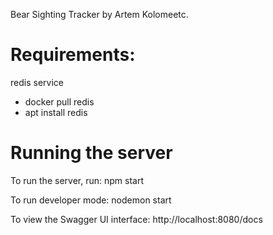 Bear Sighting Tracker by Artem Kolomeetc.

# Requirements:
redis service
- docker pull redis
- apt install redis


# Running the server
To run the server, run:
npm start

To run developer mode:
nodemon start

To view the Swagger UI interface:
http://localhost:8080/docs

